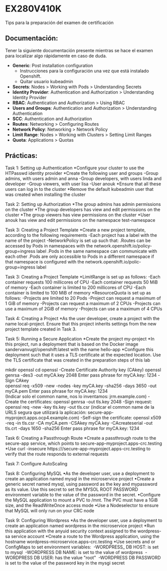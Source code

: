 # EX280V410K
Tips para la preparación del examen de certificación


## Documentación:

Tener la siguiente documentación presente mientras se hace el examen para localizar algo rápidamente en caso de duda.

- **Generic**: Post installation configuration
    - Instrucciones para la configuración una vez que está instalado Openshift. 
    - Quitar usuario kubeadmin
- **Secrets**: Nodes > Working with Pods > Understanding Secrets
- **Identity Provider**: Authentication and Authorization > Understanding Identity Provider
- **RBAC**: Authentication and Authorization > Using RBAC
- **Users and Groups**: Authentication and Authorization > Understanding Authentication
- **SCC**: Authentication and Authorization
- **Routes**: Networking > Configuring Routes
- **Network Policy**: Networking > Network Policy
- **Limit Range**: Nodes > Working with Clusters > Setting Limit Ranges
- **Quota**: Applications > Quotas

## Prácticas:

Task 1: Setting up Authentication
    *Configure your cluster to use the HTPasswd identity provider
    *Create the following user and groups
      -Group admins, with users admin and anna
      -Group developers, with users linda and developer
      -Group viewers, with user lisa
      -User anouk
    *Ensure that all these users can log in to the cluster
    *Remove the default kubeadmin user that was created when installing the cluster

Task 2: Setting up Authorization
    *The group admins has admin permissions on the cluster
    *The group developers has view and edit permissions on the cluster
    *The group viewers has view permissions on the cluster
    *User anouk has view and edit permissions on the namespace test-namespace

Task 3: Creating a Project Template
    *Create a new project template, according to the following requirements
      -Each project has a label with the name of the project
      -NetworkPolicy is set up such that:
        .Routes can be accessed by Pods in namespaces with the network.openshift.io/policy-group=ingress label
        .Pods in the same namespace can communicate with each other
        .Pods are only accessible to Pods in a different namespace if that namespace is configured with the network.openshift.io/polic-group=ingress label

Task 3: Creating a Project Template
    *LimitRange is set up as follows:
      -Each container requests 100 millicores of CPU
      -Each container requests 50 MiB of memory
      -Each container is limited to 200 millicores of CPU
      -Each container is limited to 100 MiB of memory
    *ResourceQuota is set up as follows:
      -Projects are limited to 20 Pods
      -Project can request a maximum of 1 GiB of memory
      -Projects can request a maximum of 2 CPUs
      -Projects can use a maximum of 2GiB of memory
      -Projects can use a maximum of 4 CPUs 

Task 4: Creating a Project
    *As the user developer, create a project with the name local-project. Ensure that this project inherits settings from the new project template created in Task 3.    

Task 5: Running a Secure Application
  *Create the project my-project
  *In this project, run a deployment that is based on the Docker image sandervanvugt/openshift:latest with the name hello-app
  *Configure this deployment such that it uses a TLS certificate at the expected location. Use the TLS certificate that was created in the preparation steps of this lab
  
  mkdir openssl
  cd openssl
  -Create Certificate Authority key (CAkey)
    openssl genrsa -des3 -out myCA.key 2048
    Enter pass phrase for myCA.key: 1234 
  -Sign CAkey  
    openssl req -x509 -new -nodes -key myCA.key -sha256 -days 3650 -out myCA.pem
    Enter pass phrase for myCA.key: 1234  
   (Indicar solo el common name, nos lo inventamos: jrm.example.com)
  -Create the certificates:
    openssl genrsa -out tls.key 2048
  -Sign request:
    openssl req -new -key tls.key -out tls.csr
    (indicar el common name de la URLS segura que utilizará la aplicación: secure-app-myproject.apps.ocp4.example.com)
  -Self-sign the certificate:
    openssl x509 -req -in tls.csr -CA myCA.pem -CSAkey myCA.key -CAcreateserial -out tls.crt -days 1650 -sha256
    Enter pass phrase for myCA.key: 1234 
  
Task 6: Creating a Passthrough Route
    *Create a passthrough route to the secure-app service, which points to secure-app-myproject.apps-crc.testing
    *Use curl -insecure https:///secure-app-myproject.apps-crc.testing to verify that the route responds to external requests

Task 7: Configure AutoScaling
    

Task 8: Configuring MySQL
    •As the developer user, use a deployment to create an application named mysql in the microservice project
    •Create a generic secret named mysql, using password as the key and mypassword as its value. Use this secret to set the MYSOL ROOT PASSWORD environment variable to the value of the password in the secret.
    •Configure the MySQL application to mount a PVC to /mnt. The PVC must have a 1GiB size, and the ReadWriteOnce access mode
    •Use a Nodeselector to ensure that MySQL will only run on your CRC node

Task 9: Configuring Wordpress
    *As the developer user, use a deployment to create an application named wordpress in the microservice project
    *Run this application with the anyuid security context assigned to the wordpress-sa service account
    *Create a route to the Wordpress application, using the hostname wordpress-microservice.apps-crc.testing
    *Use secrets and or ConfigMaps to set environment variables:
    ﻿﻿  -WORDPRESS_ DB HOST: is set to mysql
    ﻿﻿  -WORDPRESS DB NAME: is set to the value of wordpress
    ﻿﻿  -WORDPRESS DB USER: has the value "root"
    ﻿﻿  -WORDPRESS DB PASSWORD is set to the value of the password key in the mysgi secret
